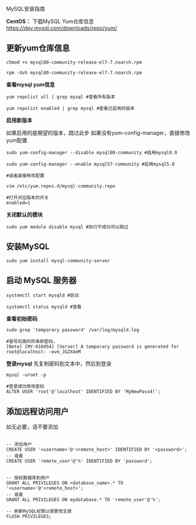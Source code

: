MySQL安装指南

**CentOS：**
下载MySQL Yum仓库信息
https://dev.mysql.com/downloads/repo/yum/

## 更新yum仓库信息
```shell
chmod +x mysql80-community-release-el7-7.noarch.rpm

rpm -Uvh mysql80-community-release-el7-7.noarch.rpm
```

**查看mysql yum信息**
```shell
yum repolist all | grep mysql #查看所有版本

yum repolist enabled | grep mysql #查看已启用的版本
```
**启用新版本**

如果启用的是期望的版本，跳过此步
如果没有yum-config-manager，直接修改yum配置
```shell
sudo yum-config-manager --disable mysql80-community #启用mysql8.0

sudo yum-config-manager --enable mysql57-community #启用mysql5.0

#或者直接修改配置

vim /etc/yum.repos.d/mysql-community.repo

#打开对应版本的开关
enabled=1
```

**关闭默认的模块**
```shell
sudo yum module disable mysql #执行不成功可以跳过
```

## 安装MySQL
```shell
sudo yum install mysql-community-server
```

## 启动 MySQL 服务器

```shell
systemctl start mysqld #启动

systemctl status mysqld #查看
```

**查看初始密码**
```shell
sudo grep 'temporary password' /var/log/mysqld.log

#冒号后面的符串即密码，
[Note] [MY-010454] [Server] A temporary password is generated for root@localhost: -evm_JGZX4eM
```

**登录mysql**
先复制密码到文本中，然后到登录
```shell
mysql -uroot -p 

#登录成功修改密码
ALTER USER 'root'@'localhost' IDENTIFIED BY 'MyNewPass4!';
```

## 添加远程访问用户
如无必要，请不要添加

```roomsql

-- 添加用户
CREATE USER '<username>'@'<remote_host>' IDENTIFIED BY '<password>';
-- 或者
CREATE USER 'remote_user'@'%' IDENTIFIED BY 'password';


-- 授权数据库到用户
GRANT ALL PRIVILEGES ON <database_name>.* TO '<username>'@'<remote_host>';
-- 或者
GRANT ALL PRIVILEGES ON mydatabase.* TO 'remote_user'@'%';

-- 刷新MySQL权限以使更改生效
FLUSH PRIVILEGES;

```

